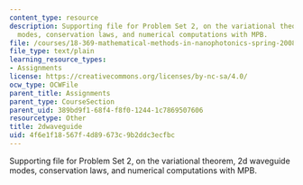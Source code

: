 ```yaml
---
content_type: resource
description: Supporting file for Problem Set 2, on the variational theorem, 2d waveguide
  modes, conservation laws, and numerical computations with MPB.
file: /courses/18-369-mathematical-methods-in-nanophotonics-spring-2008/4f6e1f18567f4d89673c9b2ddc3ecfbc_2dwaveguide.ctl
file_type: text/plain
learning_resource_types:
- Assignments
license: https://creativecommons.org/licenses/by-nc-sa/4.0/
ocw_type: OCWFile
parent_title: Assignments
parent_type: CourseSection
parent_uid: 389bd9f1-68f4-f8f0-1244-1c7869507606
resourcetype: Other
title: 2dwaveguide
uid: 4f6e1f18-567f-4d89-673c-9b2ddc3ecfbc
---
```

Supporting file for Problem Set 2, on the variational theorem, 2d waveguide modes, conservation laws, and numerical computations with MPB.